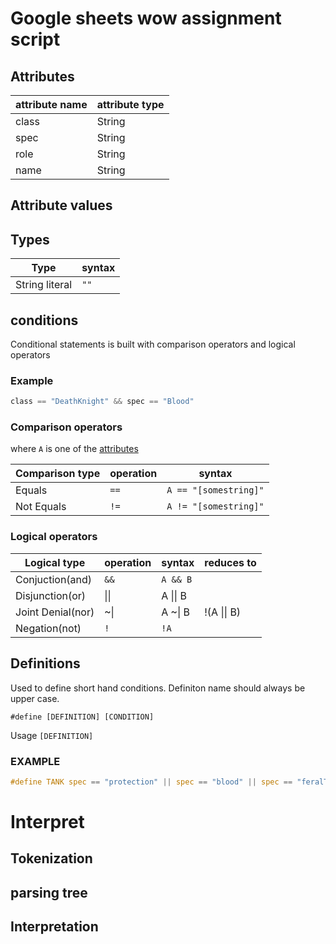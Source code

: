 # Google sheets wow assignment script

## Attributes
|attribute name|attribute type|
|--------------|--------------|
|class         |String        |
|spec          |String        |
|role          |String        |
|name          |String        |

## Attribute values


## Types
|Type          | syntax |
|--------------|--------|
|String literal|`""`    |


## conditions

Conditional statements is built with comparison operators and logical operators

### Example
```c
class == "DeathKnight" && spec == "Blood"
```


### Comparison operators
where `A` is one of the [attributes](#attributes)

|Comparison type |operation| syntax                |
|----------------|---------|-----------------------|
|Equals          |`==`     |`A == "[somestring]"`  |
|Not Equals      |`!=`     |`A != "[somestring]"`  |

### Logical operators
|Logical type     |operation | syntax  | reduces to |
|-----------------|---------|--------|------------|
|Conjuction(and)  |`&&`     |`A && B`|            |
|Disjunction(or)  |&#124;&#124;     |A &#124;&#124; B|            |
|Joint Denial(nor)|~&#124;     |A ~&#124; B| !(A &#124;&#124; B)|
|Negation(not)    |`!`      |`!A`    |            |


## Definitions

Used to define short hand conditions.
Definiton name should always be upper case.

`#define [DEFINITION] [CONDITION]`

Usage
`[DEFINITION]`

### EXAMPLE

```c
#define TANK spec == "protection" || spec == "blood" || spec == "feralTank"
```

# Interpret

## Tokenization

## parsing tree

## Interpretation
